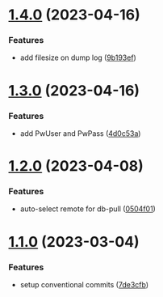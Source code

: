 # [1.4.0](https://github.com/baumrock/RockShell/compare/v1.3.0...v1.4.0) (2023-04-16)


### Features

* add filesize on dump log ([9b193ef](https://github.com/baumrock/RockShell/commit/9b193ef782799447d6bfc98de5333f156753a493))



# [1.3.0](https://github.com/baumrock/RockShell/compare/v1.2.0...v1.3.0) (2023-04-16)


### Features

* add PwUser and PwPass ([4d0c53a](https://github.com/baumrock/RockShell/commit/4d0c53af6aee75f628003b4dc22af58588dcc904))



# [1.2.0](https://github.com/baumrock/RockShell/compare/v1.1.0...v1.2.0) (2023-04-08)


### Features

* auto-select remote for db-pull ([0504f01](https://github.com/baumrock/RockShell/commit/0504f013620097ba2a0a30e741d60e4ee1b8fc7a))



# [1.1.0](https://github.com/baumrock/RockShell/compare/7de3cfb05c6bf485428924df7dcd98528e91ddf4...v1.1.0) (2023-03-04)


### Features

* setup conventional commits ([7de3cfb](https://github.com/baumrock/RockShell/commit/7de3cfb05c6bf485428924df7dcd98528e91ddf4))



